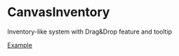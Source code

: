 # CanvasInventory
Inventory-like system with Drag&Drop feature and tooltip

[Example](https://oen44.github.io/CanvasInventory/)
